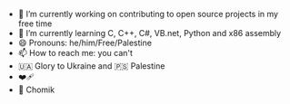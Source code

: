 <!-- Chomik -->
- 🔭 I’m currently working on contributing to open source projects in my free time
- 🌱 I’m currently learning C, C++, C#, VB.net, Python and x86 assembly
- 😄 Pronouns: he/him/Free/Palestine
- 📫 How to reach me: you can't
- 🇺🇦  Glory to Ukraine and 🇵🇸 Palestine
- ❤️‍🩹
- 🐹 Chomik
<!--
**pankoza-pl/pankoza-pl** is a ✨ _special_ ✨ repository because its `README.md` (this file) appears on your GitHub profile.

Here are some ideas to get you started:

- 🔭 I’m currently working on ...
- 🌱 I’m currently learning ...
- 👯 I’m looking to collaborate on ...
- 🤔 I’m looking for help with ...
- 💬 Ask me about ...
- 📫 How to reach me: ...
- 😄 Pronouns: ...
- ⚡ Fun fact: ...
- ❤️‍🩹
-->
